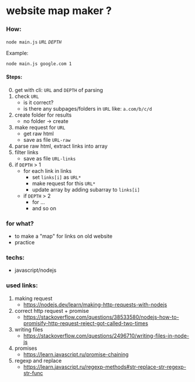 # website map maker ?

### How:

`node main.js` _`URL`_ _`DEPTH`_

Example:

```shell
node main.js google.com 1
```

#### Steps:

0. get with cli: `URL` and `DEPTH` of parsing
1. check `URL`
   - is it correct?
   - is there any subpages/folders in `URL` like: `a.com/b/c/d`
1. create folder for results
   - no folder -> create
1. make request for `URL`
   - get raw html
   - save as file `URL-raw`
1. parse raw html, extract links into array
1. filter links
   - save as file `URL-links`
1. if `DEPTH` > 1
   - for each link in links
     - set `links[i]` as `URL*`
     - make request for this `URL*`
     - update array by adding subarray to `links[i]`
   - if `DEPTH` > 2
     - for ...
     - and so on

### for what?

- to make a "map" for links on old website
- practice

### techs:

- javascript/nodejs

### used links:

1. making request
   - https://nodejs.dev/learn/making-http-requests-with-nodejs
1. correct http request + promise
   - https://stackoverflow.com/questions/38533580/nodejs-how-to-promisify-http-request-reject-got-called-two-times
1. writing files
   - https://stackoverflow.com/questions/2496710/writing-files-in-node-js
1. promises
   - https://learn.javascript.ru/promise-chaining
1. regexp and replace
   - https://learn.javascript.ru/regexp-methods#str-replace-str-regexp-str-func
